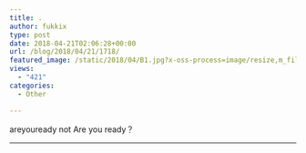 ```yaml
---
title: .
author: fukkix
type: post
date: 2018-04-21T02:06:28+00:00
url: /blog/2018/04/21/1718/
featured_image: /static/2018/04/B1.jpg?x-oss-process=image/resize,m_fill,w_700,h_200
views:
  - "421"
categories:
  - Other

---
```

areyouready not Are you ready？

* * *

<audio style="display: none;" controls="controls"></audio>

<audio style="display: none;" controls="controls"></audio>
